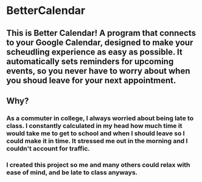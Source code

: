 # BetterCalendar

## This is Better Calendar! A program that connects to your Google Calendar, designed to make your scheudling experience as easy as possible. It automatically sets reminders for upcoming events, so you never have to worry about when you shoud leave for your next appointment. 

## Why?

### As a commuter in college, I always worried about being late to class. I constantly calculated in my head how much time it would take me to get to school and when I should leave so I could make it in time. It stressed me out in the morning and I couldn't account for traffic. 

### I created this project so me and many others could relax with ease of mind, and be late to class anyways.
